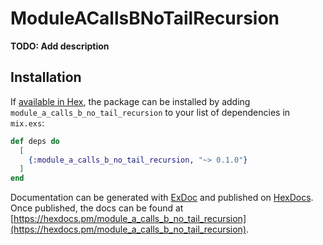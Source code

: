 # ModuleACallsBNoTailRecursion

**TODO: Add description**

## Installation

If [available in Hex](https://hex.pm/docs/publish), the package can be installed
by adding `module_a_calls_b_no_tail_recursion` to your list of dependencies in `mix.exs`:

```elixir
def deps do
  [
    {:module_a_calls_b_no_tail_recursion, "~> 0.1.0"}
  ]
end
```

Documentation can be generated with [ExDoc](https://github.com/elixir-lang/ex_doc)
and published on [HexDocs](https://hexdocs.pm). Once published, the docs can
be found at [https://hexdocs.pm/module_a_calls_b_no_tail_recursion](https://hexdocs.pm/module_a_calls_b_no_tail_recursion).

